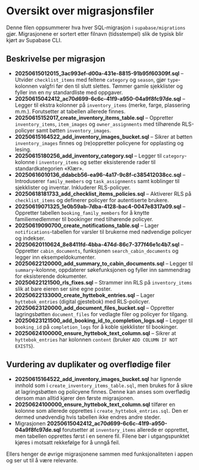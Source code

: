 # Oversikt over migrasjonsfiler

Denne filen oppsummerer hva hver SQL‑migrasjon i `supabase/migrations` gjør. Migrasjonene er sortert etter filnavn (tidsstempel) slik de typisk blir kjørt av Supabase CLI.

## Beskrivelse per migrasjon

- **20250615012015_3ac993ef-d00a-431e-8815-91b95f60309f.sql** – Utvider `checklist_items` med feltene `category` og `season`, gjør `type`-kolonnen valgfri før den til slutt slettes. Tømmer gamle sjekklister og fyller inn en ny standardliste med oppgaver.
- **20250615042412_ac70d699-6c6c-41f9-a950-04a9f8fc97de.sql** – Legger til ekstra kolonner på `inventory_items` (merke, farge, plassering m.m.). Forutsetter at tabellen allerede finnes.
- **20250615152017_create_inventory_items_table.sql** – Oppretter `inventory_items`, `item_images` og `owner_assignments` med tilhørende RLS-policyer samt bøtten `inventory_images`.
- **20250615164522_add_inventory_images_bucket.sql** – Sikrer at bøtten `inventory_images` finnes og (re)oppretter policyene for opplasting og lesing.
- **20250615180256_add_inventory_category.sql** – Legger til `category`-kolonne i `inventory_items` og setter eksisterende rader til standardkategorien «Klær».
- **20250616010136_ddabcb56-ea96-4a17-9c8f-c385412038cc.sql** – Introduserer `family_members` og `task_assignments` samt koblinger til sjekklister og inventar. Inkluderer RLS-policyer.
- **20250618181733_add_checklist_items_policies.sql** – Aktiverer RLS på `checklist_items` og definerer policyer for autentiserte brukere.
- **20250619071325_1e0b59ab-7dba-4128-bac4-0047e8317a09.sql** – Oppretter tabellen `booking_family_members` for å knytte familiemedlemmer til bookinger med tilhørende policyer.
- **20250619090700_create_notifications_table.sql** – Lager `notifications`-tabellen for varsler til brukerne med nødvendige policyer og indekser.
- **20250620110624_8e8411fd-4bba-474d-86c7-377f46e1c4b7.sql** – Oppretter `cabin_documents`, funksjonen `search_cabin_documents` og legger inn eksempeldokumenter.
- **20250622120000_add_summary_to_cabin_documents.sql** – Legger til `summary`-kolonne, oppdaterer søkefunksjonen og fyller inn sammendrag for eksisterende dokumenter.
- **20250622121500_rls_fixes.sql** – Strammer inn RLS på `inventory_items` slik at bare eieren ser sine egne poster.
- **20250622133000_create_hyttebok_entries.sql** – Lager `hyttebok_entries` (digital gjestebok) med RLS-policyer.
- **20250623120000_add_document_files_bucket.sql** – Oppretter lagringsbøtten `document_files` for vedlagte filer og policyer for tilgang.
- **20250623121500_add_booking_id_to_completion_logs.sql** – Legger til `booking_id` på `completion_logs` for å koble sjekklister til bookinger.
- **20250624100000_ensure_hyttebok_text_column.sql** – Sikrer at `hyttebok_entries` har kolonnen `content` (bruker `ADD COLUMN IF NOT EXISTS`).

## Vurdering av duplikater og overflødige filer

- **20250615164522_add_inventory_images_bucket.sql** har lignende innhold som i `create_inventory_items_table.sql`, men brukes for å sikre at lagringsbøtten og policyene finnes. Denne kan anses som overflødig dersom man alltid kjører den første migrasjonen.
- **20250624100000_ensure_hyttebok_text_column.sql** tilfører en kolonne som allerede opprettes i `create_hyttebok_entries.sql`. Den er dermed unødvendig hvis tabellen ikke endres andre steder.
- Migrasjonen **20250615042412_ac70d699-6c6c-41f9-a950-04a9f8fc97de.sql** forutsetter at `inventory_items` allerede er opprettet, men tabellen opprettes først i en senere fil. Filene bør i utgangspunktet kjøres i motsatt rekkefølge for å unngå feil.

Ellers henger de øvrige migrasjonene sammen med funksjonaliteten i appen og ser ut til å være relevante.
